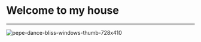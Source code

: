 # Welcome to my house
-----------------------
![pepe-dance-bliss-windows-thumb-728x410](https://github.com/876N/SuperBooAlpha/assets/133999409/920e87d8-2fac-4fa7-be15-6416972e00fc)



